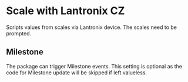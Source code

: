 # Scale with Lantronix CZ
Scripts values from scales via Lantronix device. The scales need to be prompted.

## Milestone
The package can trigger Milestone events.
This setting is optional as the code for Milestone update will be skipped if left valueless.